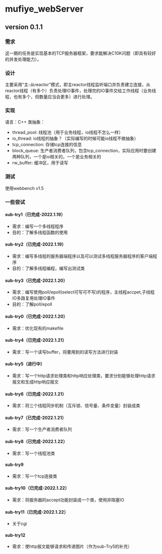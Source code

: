 # mufiye_webServer
## version 0.1.1
### 需求
这一期的任务是实现基本的TCP服务器框架，要求能解决C10K问题（即具有较好的并发处理能力）。
### 设计
主要采用“主-从reactor”模式，即主reactor线程监听端口并负责建立连接，从reactor线程（有多个）负责处理IO事件，处理完的IO事件交给工作线程（业务线程，也有多个，但数量应当会更多）进行处理。
### 实现
语言：C++
类抽象：
* thread_pool: 线程池（用于业务线程，io线程不怎么一样）
* io_thread: io线程的抽象？（实际编写的时候可能io线程不做抽象）
* tcp_connection: 存储tcp连接的信息
* block_queue: 生产者消费者队列，包含tcp_connection，实际应用时要创建两种队列，一个是io相关的，一个是业务相关的
* rw_buffer: 缓冲区，用于读写
### 测试
使用webbench v1.5
### 一些尝试
#### sub-try1（已完成-2022.1.19）
* 需求：编写一个多线程程序
* 目的：了解多线程函数的使用
#### sub-try2（已完成-2022.1.19）
* 需求：编写多线程的服务器端程序以及可以测试多线程服务器程序的客户端程序
* 目的：了解多线程编程，编写出测试类
#### sub-try3（已完成-2022.1.20）
* 需求：编写使用poll/epoll(select可写可不写)的程序，主线程accpet,子线程IO多路复用处理IO事件
* 目的：了解poll/epoll
#### sub-try0（已完成-2022.1.20）
* 需求：优化现有的makefile
#### sub-try4（已完成-2022.1.21）
* 需求：写一个读写buffer，将要用到的读写方法进行封装
#### sub-try5（进行中）
* 需求：写一个http请求处理类和http响应处理类，要求分别能够处理http请求报文和生成http响应报文
#### sub-try6（已完成-2022.1.21）
* 需求：将三个线程同步机制（互斥锁、信号量、条件变量）封装成类
#### sub-try7（已完成-2022.1.21）
* 需求：写一个生产者消费者队列
#### sub-try8（已完成-2022.1.22）
* 需求：写一个线程池类
#### sub-try9
* 需求：写一个tcp连接类
#### sub-try10（已完成-2022.1.22）
* 需求：将服务器的accept功能封装成一个类，使用非阻塞IO
#### sub-try11（已完成-2022.1.22）
* 关于cgi
#### sub-try12
* 需求：使http报文能够请求和传递图片（作为sub-Try5的补充）